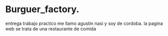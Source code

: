 # Burguer_factory.
entrega trabajo practico
me llamo agustin nasi y soy de cordoba. 
la pagina web se trata de una restaurante de comida 
